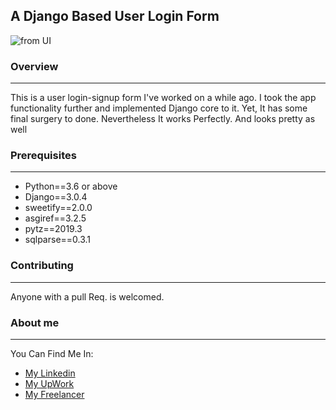 ## A Django Based User Login Form

![from UI](https://media.giphy.com/media/1rK9pvvWZUBReNAt56/giphy.gif)

### Overview
___
This is a user login-signup form I've worked on a while ago. I took the app 
functionality further and implemented Django core to it. Yet, It has some final surgery to done. Nevertheless It works Perfectly. And looks pretty as well

### Prerequisites
___
* Python==3.6 or above
* Django==3.0.4 
* sweetify==2.0.0
* ﻿asgiref==3.2.5
* pytz==2019.3
* sqlparse==0.3.1

### Contributing
___
Anyone with a pull Req. is welcomed.

### About me
___
You Can Find Me In:
* [My Linkedin](https://www.linkedin.com/in/sadman-sam-73a5841a1/)
* [My UpWork](https://www.upwork.com/freelancers/~01e9bd1079bd665008)
* [My Freelancer](https://www.freelancer.com/u/SaadmaanSam)

